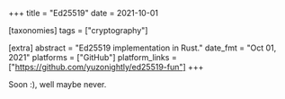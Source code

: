 +++
title = "Ed25519"
date = 2021-10-01

[taxonomies]
tags = ["cryptography"]

[extra]
abstract = "Ed25519 implementation in Rust."
date_fmt = "Oct 01, 2021"
platforms = ["GitHub"]
platform_links = ["https://github.com/yuzonightly/ed25519-fun"]
+++

Soon :), well maybe never.
